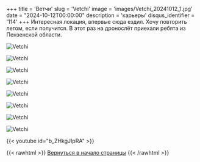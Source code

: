 +++
title = 'Ветчи'
slug = 'Vetchi'
image = 'images/Vetchi_20241012_1.jpg'
date = "2024-10-12T00:00:00"
description = 'карьеры'
disqus_identifier = '114'
+++
Интересная локация, впервые сюда ездил. Хочу повторить летом, если получится. В этот раз на дронослёт приехали ребята из Пензенской области.

![Vetchi](/images/Vetchi_20241012_2.jpg)

![Vetchi](/images/Vetchi_20241012_3.jpg)

![Vetchi](/images/Vetchi_20241012_4.jpg)

![Vetchi](/images/Vetchi_20241012_5.jpg)

![Vetchi](/images/Vetchi_20241012_6.jpg)

![Vetchi](/images/Vetchi_20241012_7.jpg)

![Vetchi](/images/Vetchi_20241012_8.jpg)

![Vetchi](/images/Vetchi_20241012_9.jpg)

{{< youtube id="b_ZHkgJIpRA" >}}

{{< rawhtml >}}
<a href="#">Вернуться в начало страницы</a>
{{< /rawhtml >}}

